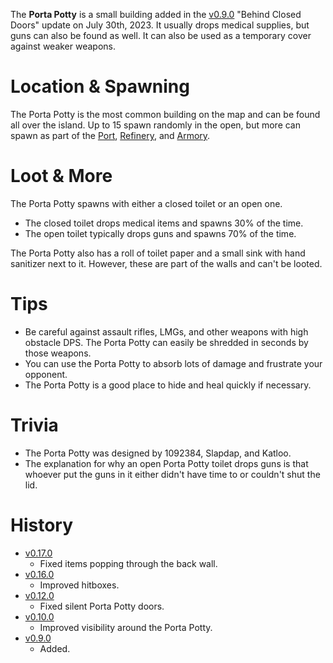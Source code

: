 The **Porta Potty** is a small building added in the [v0.9.0](https://github.com/HasangerGames/suroi/releases/tag/v0.9.0) "Behind Closed Doors" update on July 30th, 2023. It usually drops medical supplies, but guns can also be found as well. It can also be used as a temporary cover against weaker weapons.

# Location & Spawning

The Porta Potty is the most common building on the map and can be found all over the island. Up to 15 spawn randomly in the open, but more can spawn as part of the [Port](/buildings/port), [Refinery](/buildings/refinery), and [Armory](/buildings/armory).

# Loot & More

The Porta Potty spawns with either a closed toilet or an open one.

- The closed toilet drops medical items and spawns 30% of the time.
- The open toilet typically drops guns and spawns 70% of the time.

The Porta Potty also has a roll of toilet paper and a small sink with hand sanitizer next to it. However, these are part of the walls and can't be looted.

# Tips

- Be careful against assault rifles, LMGs, and other weapons with high obstacle DPS. The Porta Potty can easily be shredded in seconds by those weapons.
- You can use the Porta Potty to absorb lots of damage and frustrate your opponent.
- The Porta Potty is a good place to hide and heal quickly if necessary.

# Trivia

- The Porta Potty was designed by 1092384, Slapdap, and Katloo.
- The explanation for why an open Porta Potty toilet drops guns is that whoever put the guns in it either didn't have time to or couldn't shut the lid.

# History

- [v0.17.0](https://github.com/HasangerGames/suroi/releases/tag/v0.17.0)
  - Fixed items popping through the back wall.
- [v0.16.0](https://github.com/HasangerGames/suroi/releases/tag/v0.16.0)
  - Improved hitboxes.
- [v0.12.0](https://github.com/HasangerGames/suroi/releases/tag/v0.12.0)
  - Fixed silent Porta Potty doors.
- [v0.10.0](https://github.com/HasangerGames/suroi/releases/tag/v0.10.0)
  - Improved visibility around the Porta Potty.
- [v0.9.0](https://github.com/HasangerGames/suroi/releases/tag/v0.9.0)
  - Added.
